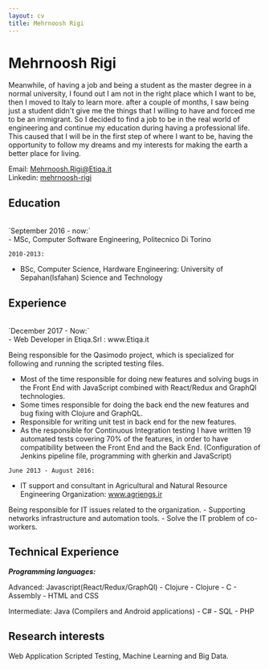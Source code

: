 ```yaml
---
layout: cv
title: Mehrnoosh Rigi
---
```

# Mehrnoosh Rigi



Meanwhile, of having a job and being a student as the master degree in a normal university, I found out I am not in the right place which I want to be, then I moved to Italy to learn more. after a couple of months, I saw being just a student didn't give me the things that I willing to have and forced me to be an immigrant. So I decided to find a job to be in the real world of engineering and continue my education during having a professional life. This caused that I will be in the first step of where I want to be, having the opportunity to follow my dreams and my interests for making the earth a better place for living.

<div id="webaddress">
  Email:
  <a href="mehrnoosh.rigi@etiqa.it">Mehrnoosh.Rigi@Etiqa.it</a>
</div>
<div id="webaddress">
  Linkedin:
  <a href="https://www.linkedin.com/in/mehrnoosh-rigi-a364336a/">mehrnoosh-rigi</a>
</div>

## Education
<br/>
`September 2016 - now:`
<br/>
  - MSc, Computer Software Engineering, Politecnico Di Torino

`2010-2013:`
<br/>
  - BSc, Computer Science, Hardware Engineering: University of Sepahan(Isfahan) Science and Technology


## Experience
<br/>
`December 2017 - Now:`
<br/>
- Web Developer in Etiqa.Srl : www.Etiqa.it

Being responsible for the Qasimodo project, which is specialized for following and running the scripted testing files. 
-   Most of the time responsible for doing new features and solving bugs in the Front End with JavaScript combined with React/Redux and GraphQl technologies.
-   Some times responsible for doing the back end the new features and bug fixing with Clojure and GraphQL.
-   Responsible for writing unit test in back end for the new features.
-   As the responsible for Continuous Integration testing I have written 19 automated tests covering 70% of the features, in order to have compatibility between the Front End and the Back End. (Configuration of Jenkins pipeline file, programming with gherkin and JavaScript)


`June 2013 - August 2016:`
<br/>

- IT support and consultant in Agricultural and Natural Resource Engineering Organization: www.agriengs.ir

Being responsible for IT issues related to the organization.
    - Supporting networks infrastructure and automation tools.
    - Solve the IT problem of co-workers.

## Technical Experience


___Programming languages:___

  Advanced:
     Javascript(React/Redux/GraphQl)
    - Clojure
    - Clojure
    - C
    - Assembly
    - HTML and CSS
    
  Intermediate:
       Java (Compilers and Android applications)
      - C#
      - SQL
      - PHP

## Research interests

Web Application Scripted Testing, Machine Learning and Big Data.

<!-- ### Footer

Last updated: May 2013 -->



